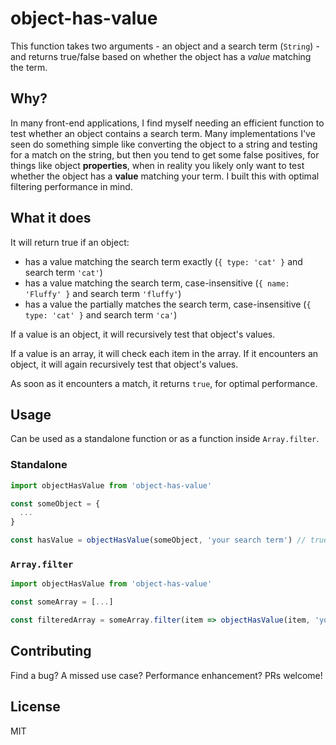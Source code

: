 # object-has-value

This function takes two arguments - an object and a search term (`String`) - and returns true/false based on whether the object has a *value* matching the term.

## Why?

In many front-end applications, I find myself needing an efficient function to test whether an object contains a search term. Many implementations I've seen do something simple like converting the object to a string and testing for a match on the string, but then you tend to get some false positives, for things like object **properties**, when in reality you likely only want to test whether the object has a **value** matching your term. I built this with optimal filtering performance in mind.

## What it does

It will return true if an object:

- has a value matching the search term exactly (`{ type: 'cat' }` and search term `'cat'`)
- has a value matching the search term, case-insensitive (`{ name: 'Fluffy' }` and search term `'fluffy'`)
- has a value the partially matches the search term, case-insensitive (`{ type: 'cat' }` and search term `'ca'`)

If a value is an object, it will recursively test that object's values.

If a value is an array, it will check each item in the array. If it encounters an object, it will again recursively test that object's values.

As soon as it encounters a match, it returns `true`, for optimal performance.

## Usage

Can be used as a standalone function or as a function inside `Array.filter`.

### Standalone

```js
import objectHasValue from 'object-has-value'

const someObject = {
  ...
}

const hasValue = objectHasValue(someObject, 'your search term') // true/false
```

### `Array.filter`

```js
import objectHasValue from 'object-has-value'

const someArray = [...]

const filteredArray = someArray.filter(item => objectHasValue(item, 'your search term')) // array of objects matching search term
```

## Contributing

Find a bug? A missed use case? Performance enhancement? PRs welcome!

## License

MIT